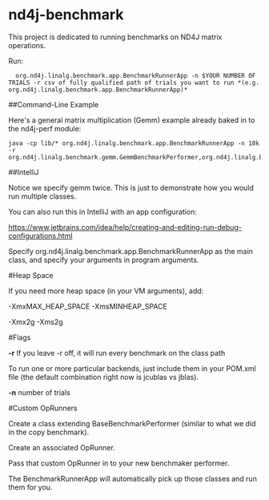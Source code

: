 # nd4j-benchmark

This project is dedicated to running benchmarks on ND4J matrix operations.

Run:
   
      org.nd4j.linalg.benchmark.app.BenchmarkRunnerApp -n $YOUR NUMBER OF TRIALS -r csv of fully qualified path of trials you want to run *(e.g. org.nd4j.linalg.benchmark.app.BenchmarkRunnerApp)*

##Command-Line Example 

Here's a general matrix multiplication (Gemm) example already baked in to the nd4j-perf module:

    java -cp lib/* org.nd4j.linalg.benchmark.app.BenchmarkRunnerApp -n 10k -r org.nd4j.linalg.benchmark.gemm.GemmBenchmarkPerformer,org.nd4j.linalg.benchmark.gemm.GemmBenchmarkPerformer

##IntelliJ

Notice we specify gemm twice. This is just to demonstrate how you would run multiple classes.

You can also run this in IntelliJ with an app configuration:

https://www.jetbrains.com/idea/help/creating-and-editing-run-debug-configurations.html

Specify org.nd4j.linalg.benchmark.app.BenchmarkRunnerApp as the main class, and specify your arguments in program arguments.

#Heap Space

If you need more heap space (in your VM arguments), add:

-XmxMAX_HEAP_SPACE -XmsMINHEAP_SPACE

-Xmx2g -Xms2g

#Flags

**-r** If you leave -r off, it will run every benchmark on the class path

To run one or more particular backends, just include them in your POM.xml file (the default combination right now is jcublas vs jblas).

**-n** number of trials

#Custom OpRunners

Create a class extending BaseBenchmarkPerformer (similar to what we did in the copy benchmark). 

Create an associated OpRunner. 

Pass that custom OpRunner in to your new benchmaker performer.

The BenchmarkRunnerApp will automatically pick up those classes and run them for you.
